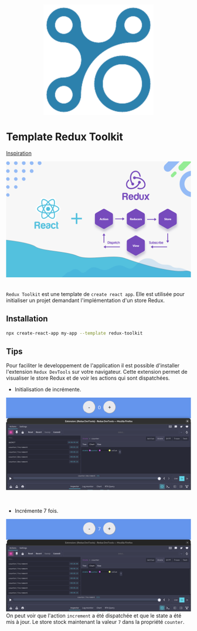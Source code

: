 <p align="center">
  <img src="./readme/ocade-template-redux-toolkit-2.png" />
</p>

# Template Redux Toolkit
[Inspiration](https://dmnchzl.medium.com/comment-cr%C3%A9er-un-template-pour-cra-%EF%B8%8F-2ad38421b7b4)

![Redux Toolkit](./readme/redux.jpg)
<br/>
<br/>
<br/>
`Redux Toolkit` est une template de `create react app`. Elle est utilisée pour initialiser un projet demandant l'implémentation d'un store Redux.

## Installation

```bash
npx create-react-app my-app --template redux-toolkit
```

## Tips
Pour faciliter le developpement de l'application il est possible d'installer l'extension `Redux DevTools` sur votre navigateur. Cette extension permet de visualiser le store Redux et de voir les actions qui sont dispatchées.

* Initialisation de incrémente.

![Init Incremente](./readme/increment-1.png)

<br/>

* Incrémente 7 fois.

![After Incremente](./readme/increment-2.png)
On peut voir que l'action `increment` a été dispatchée et que le state a été mis à jour. Le store stock maintenant la valeur `7` dans la propriété `counter`.
